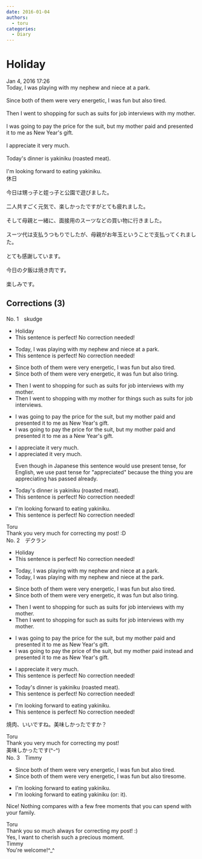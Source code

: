 ```yaml
---
date: 2016-01-04
authors:
  - toru
categories:
  - Diary
---
```


<h1 id="subject_show">Holiday</h1>
<div class="date">Jan 4, 2016 17:26</div>
<div id="post"><div id="body_show_ori">
Today, I was playing with my nephew and niece at a park.<br/><br/>Since both of them were very energetic, I was fun but also tired.<br/><br/>Then I went to shopping for such as suits for job interviews with my mother.<br/><br/>I was going to pay the price for the suit, but my mother paid and presented it to me as New Year's gift.<br/><br/>I appreciate it very much.<br/><br/>Today's dinner is yakiniku (roasted meat).<br/><br/>I'm looking forward to eating yakiniku.
</div></div>

<!-- more -->

<div id="post_ja"><div id="body_show_mo">
休日<br/><br/>今日は甥っ子と姪っ子と公園で遊びました。<br/><br/>二人共すごく元気で、楽しかったですがとても疲れました。<br/><br/>そして母親と一緒に、面接用のスーツなどの買い物に行きました。<br/><br/>スーツ代は支払うつもりでしたが、母親がお年玉ということで支払ってくれました。<br/><br/>とても感謝しています。<br/><br/>今日の夕飯は焼き肉です。<br/><br/>楽しみです。
</div></div>

## Corrections (3)
<div id="block"><div class="first_name"> No. 1　<span class="just_name">skudge</span></div><div id="block2">
<ul class="correction_field">
<li class="incorrect">Holiday</li>
<li class="corrected perfect">This sentence is perfect! No correction needed!</li>
</ul>
<ul class="correction_field">
<li class="incorrect">Today, I was playing with my nephew and niece at a park.</li>
<li class="corrected perfect">This sentence is perfect! No correction needed!</li>
</ul>
<ul class="correction_field">
<li class="incorrect">Since both of them were very energetic, I was fun but also tired.</li>
<li class="corrected correct">
Since both of them were very energetic, it was fun but also tiring.
</li>
</ul>
<ul class="correction_field">
<li class="incorrect">Then I went to shopping for such as suits for job interviews with my mother.</li>
<li class="corrected correct">
Then I went <span class="f_gray"><span class="sline">to</span> </span>shopping with my mother for things such as suits for job interviews.
</li>
</ul>
<ul class="correction_field">
<li class="incorrect">I was going to pay the price for the suit, but my mother paid and presented it to me as New Year's gift.</li>
<li class="corrected correct">
I was going to pay <span class="f_gray"><span class="sline">the price</span></span> for the suit, but my mother paid and presented it to me as <span class="f_red">a</span> New Year's gift.
</li>
</ul>
<ul class="correction_field">
<li class="incorrect">I appreciate it very much.</li>
<li class="corrected correct">
I appreciate<span class="f_red">d</span> it very much.
<p class="correction_comment">Even though in Japanese this sentence would use present tense, for English, we use past tense for "appreciated" because the thing you are appreciating has passed already.</p>
</li>
</ul>
<ul class="correction_field">
<li class="incorrect">Today's dinner is yakiniku (roasted meat).</li>
<li class="corrected perfect">This sentence is perfect! No correction needed!</li>
</ul>
<ul class="correction_field">
<li class="incorrect">I'm looking forward to eating yakiniku.</li>
<li class="corrected perfect">This sentence is perfect! No correction needed!</li>
</ul>
</div><div class="name"><span class="just_name">Toru</span><br>
Thank you very much for correcting my post! :D
</div>
</div>
<div id="block"><div class="first_name"> No. 2　<span class="just_name">デクラン</span></div><div id="block2">
<ul class="correction_field">
<li class="incorrect">Holiday</li>
<li class="corrected perfect">This sentence is perfect! No correction needed!</li>
</ul>
<ul class="correction_field">
<li class="incorrect">Today, I was playing with my nephew and niece at a park.</li>
<li class="corrected correct">
Today, I was playing with my nephew and niece at <span class="f_blue">the</span> park.
</li>
</ul>
<ul class="correction_field">
<li class="incorrect">Since both of them were very energetic, I was fun but also tired.</li>
<li class="corrected correct">
Since both of them were very energetic, <span class="f_red">it</span> was fun but also <span class="f_blue">tiring</span>.
</li>
</ul>
<ul class="correction_field">
<li class="incorrect">Then I went to shopping for such as suits for job interviews with my mother.</li>
<li class="corrected correct">
Then I went <span class="sline">to</span> shopping for <span class="sline">such as</span> suits for job interviews with my mother.
</li>
</ul>
<ul class="correction_field">
<li class="incorrect">I was going to pay the price for the suit, but my mother paid and presented it to me as New Year's gift.</li>
<li class="corrected correct">
I was going to pay the price <span class="f_red">of</span> the suit, but my mother paid <span class="f_red">instead</span> and presented it to me as New Year's gift.
</li>
</ul>
<ul class="correction_field">
<li class="incorrect">I appreciate it very much.</li>
<li class="corrected perfect">This sentence is perfect! No correction needed!</li>
</ul>
<ul class="correction_field">
<li class="incorrect">Today's dinner is yakiniku (roasted meat).</li>
<li class="corrected perfect">This sentence is perfect! No correction needed!</li>
</ul>
<ul class="correction_field">
<li class="incorrect">I'm looking forward to eating yakiniku.</li>
<li class="corrected perfect">This sentence is perfect! No correction needed!</li>
</ul>
<p class="comment_small">
 焼肉、いいですね。美味しかったですか？
</p>

</div><div class="name"><span class="just_name">Toru</span><br>
Thank you very much for correcting my post!<br/>美味しかったです(^-^)
</div>
</div>
<div id="block"><div class="first_name"> No. 3　<span class="just_name">Timmy</span></div><div id="block2">
<ul class="correction_field">
<li class="incorrect">Since both of them were very energetic, I was fun but also tired.</li>
<li class="corrected correct">
Since both of them were very energetic, I was fun but also tire<span class="f_blue">some</span>.
</li>
</ul>
<ul class="correction_field">
<li class="incorrect">I'm looking forward to eating yakiniku.</li>
<li class="corrected correct">
I'm looking forward to eating yakiniku (or: <span class="f_blue">it</span>).
</li>
</ul>
<p class="comment_small">
 Nice! Nothing compares with a few free moments that you can spend with your family.
</p>

</div><div class="name"><span class="just_name">Toru</span><br>
Thank you so much always for correcting my post! :)<br/>Yes, I want to cherish such a precious moment.
</div>
<div class="name"><span class="just_name">Timmy</span><br>
You're welcome!^_^
</div>
</div>
